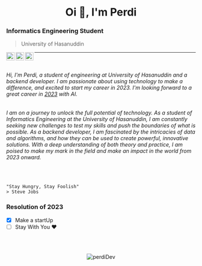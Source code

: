 
<h1 align="center">Oi 🙌, I'm Perdi</h1>

### Informatics Engineering Student
> University of Hasanuddin

<p align="center">
  <a href="https://www.instagram.com/perdidev/">
    <img align="left" alt="PerdiDev's Instagram" width="22px" src="https://raw.githubusercontent.com/hussainweb/hussainweb/main/icons/instagram.png" />
  </a>
  <a href="https://twitter.com/malaikat___maut_">
    <img align="left" alt="PerdiDev | Twitter" width="22px" src="https://raw.githubusercontent.com/peterthehan/peterthehan/master/assets/twitter.svg" />
  </a>
  <a href="https://www.linkedin.com/in/perdi-dev/">
    <img align="left" alt="PerdiDev's LinkedIN" width="22px" src="https://raw.githubusercontent.com/peterthehan/peterthehan/master/assets/linkedin.svg" />
  </a>
</p>

---

</br>

###### Hi, I'm Perdi, a student of engineering at University of Hasanuddin and a backend developer. I am passionate about using technology to make a difference, and excited to start my career in 2023. I'm looking forward to a great career in [2023](https://www.instagram.com/perdidev/) with AI. 

###### I am on a journey to unlock the full potential of technology. As a student of Informatics Engineering at the University of Hasanuddin, I am constantly seeking new challenges to test my skills and push the boundaries of what is possible. As a backend developer, I am fascinated by the intricacies of data and algorithms, and how they can be used to create powerful, innovative solutions. With a deep understanding of both theory and practice, I am poised to make my mark in the field and make an impact in the world from 2023 onward.

</br>

```
"Stay Hungry, Stay Foolish"
> Steve Jobs
```
### Resolution of 2023
- [x] Make a startUp
- [ ] Stay With You ♥️

</br>
</br>

<p align="center"> <img src="https://github-readme-stats.vercel.app/api?username=perdiDev&show_icons=true&theme=radical" alt="perdiDev" />
